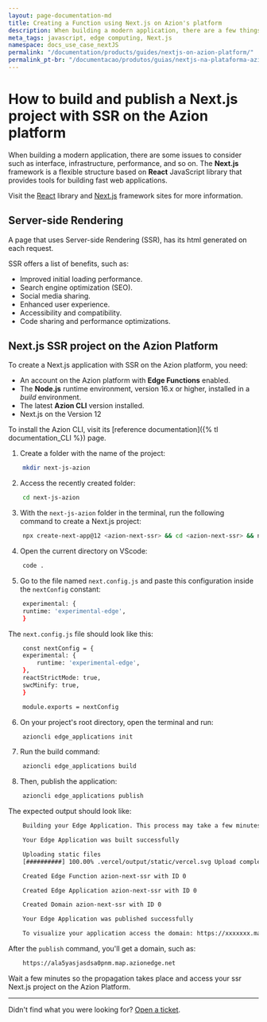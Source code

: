 ```yaml
---
layout: page-documentation-md
title: Creating a Function using Next.js on Azion's platform 
description: When building a modern application, there are a few things to take into consideration, such as interface, infrastructure, performance, and so forth. Next.js is a flexible framework based on the React JavaScript library that provides tools for building fast web applications. 
meta_tags: javascript, edge computing, Next.js
namespace: docs_use_case_nextJS
permalink: "/documentation/products/guides/nextjs-on-azion-platform/"
permalink_pt-br: "/documentacao/produtos/guias/nextjs-na-plataforma-azion/"
---
```


# How to build and publish a Next.js project with SSR on the Azion platform

When building a modern application, there are some issues to consider such as interface, infrastructure, performance, and so on. The **Next.js** framework is a flexible structure based on **React** JavaScript library that provides tools for building fast web applications.

Visit the [React](https://reactjs.org/) library and [Next.js](https://nextjs.org/) framework sites for more information.

## Server-side Rendering
A page that uses Server-side Rendering (SSR), has its html generated on each request.

SSR offers a list of benefits, such as:

- Improved initial loading performance.
- Search engine optimization (SEO).
- Social media sharing.
- Enhanced user experience.
- Accessibility and compatibility.
- Code sharing and performance optimizations.

## Next.js SSR project on the Azion Platform

To create a Next.js application with SSR on the Azion platform, you need:

- An account on the Azion platform with **Edge Functions** enabled.
- The **Node.js** runtime environment, version 16.x or higher, installed in a *build* environment.
- The latest **Azion CLI** version installed.
- Next.js on the Version 12

To install the Azion CLI, visit its [reference documentation]({% tl documentation_CLI %}) page.

1. Create a folder with the name of the project:

```bash
    mkdir next-js-azion
```

2. Access the recently created folder:

```bash
    cd next-js-azion
```

3. With the `next-js-azion` folder in the terminal, run the following command to create a Next.js project:

```bash
    npx create-next-app@12 <azion-next-ssr> && cd <azion-next-ssr> && npm i next@12
```

4. Open the current directory on VScode:

```bash
    code .
```

5. Go to the file named `next.config.js` and paste this configuration inside the `nextConfig` constant:

```bash
    experimental: {
    runtime: 'experimental-edge',
    }
```

The `next.config.js` file should look like this:

```bash
    const nextConfig = {
    experimental: {
        runtime: 'experimental-edge',
    },  
    reactStrictMode: true,
    swcMinify: true,
    }

    module.exports = nextConfig
```

6. On your project's root directory, open the terminal and run:

```bash
    azioncli edge_applications init
```


7. Run the build command: 

```bash
    azioncli edge_applications build
```

8. Then, publish the application: 

```bash
    azioncli edge_applications publish
```

The expected output should look like:

```bash
    Building your Edge Application. This process may take a few minutes

    Your Edge Application was built successfully

    Uploading static files
    [##########] 100.00% .vercel/output/static/vercel.svg Upload completed successfully!

    Created Edge Function azion-next-ssr with ID 0

    Created Edge Application azion-next-ssr with ID 0

    Created Domain azion-next-ssr with ID 0

    Your Edge Application was published successfully

    To visualize your application access the domain: https://xxxxxxx.map.azionedge.net
```
After the `publish` command, you'll get a domain, such as:

```bash
    https://ala5yasjasdsa0pnm.map.azionedge.net
```

Wait a few minutes so the propagation takes place and access your ssr Next.js project on the Azion Platform.

---

Didn't find what you were looking for? [Open a ticket](https://tickets.azion.com/).
